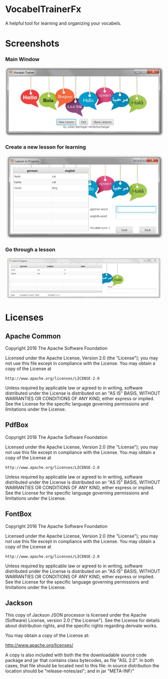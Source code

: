 # VocabelTrainerFx
A helpful tool for learning and organizing your vocabels.

# Screenshots

### Main Window
![MainWindow](screenshots/MainWindow.PNG?raw=true "MainWindow")

### Create a new lesson for learning
![CreateLessonWindow](screenshots/CreateLessonWindow.PNG?raw=true "CreateLessonWindow")

### Go through a lesson
![ConductLessonWindow](screenshots/ConductLessonWindow.PNG?raw=true "ConductLessonWindow")

# Licenses

Apache Common
-------------

Copyright 2016 The Apache Software Foundation

Licensed under the Apache License, Version 2.0 (the "License");
you may not use this file except in compliance with the License.
You may obtain a copy of the License at

    http://www.apache.org/licenses/LICENSE-2.0

Unless required by applicable law or agreed to in writing, software
distributed under the License is distributed on an "AS IS" BASIS,
WITHOUT WARRANTIES OR CONDITIONS OF ANY KIND, either express or implied.
See the License for the specific language governing permissions and
limitations under the License.

PdfBox
------

Copyright 2016 The Apache Software Foundation

Licensed under the Apache License, Version 2.0 (the "License");
you may not use this file except in compliance with the License.
You may obtain a copy of the License at

    http://www.apache.org/licenses/LICENSE-2.0

Unless required by applicable law or agreed to in writing, software
distributed under the License is distributed on an "AS IS" BASIS,
WITHOUT WARRANTIES OR CONDITIONS OF ANY KIND, either express or implied.
See the License for the specific language governing permissions and
limitations under the License.

FontBox
------

Copyright 2016 The Apache Software Foundation

Licensed under the Apache License, Version 2.0 (the "License");
you may not use this file except in compliance with the License.
You may obtain a copy of the License at

    http://www.apache.org/licenses/LICENSE-2.0

Unless required by applicable law or agreed to in writing, software
distributed under the License is distributed on an "AS IS" BASIS,
WITHOUT WARRANTIES OR CONDITIONS OF ANY KIND, either express or implied.
See the License for the specific language governing permissions and
limitations under the License.

Jackson
-------

This copy of Jackson JSON processor is licensed under the
Apache (Software) License, version 2.0 ("the License").
See the License for details about distribution rights, and the
specific rights regarding derivate works.

You may obtain a copy of the License at:

http://www.apache.org/licenses/

A copy is also included with both the the downloadable source code package
and jar that contains class bytecodes, as file "ASL 2.0". In both cases,
that file should be located next to this file: in source distribution
the location should be "release-notes/asl"; and in jar "META-INF/"
